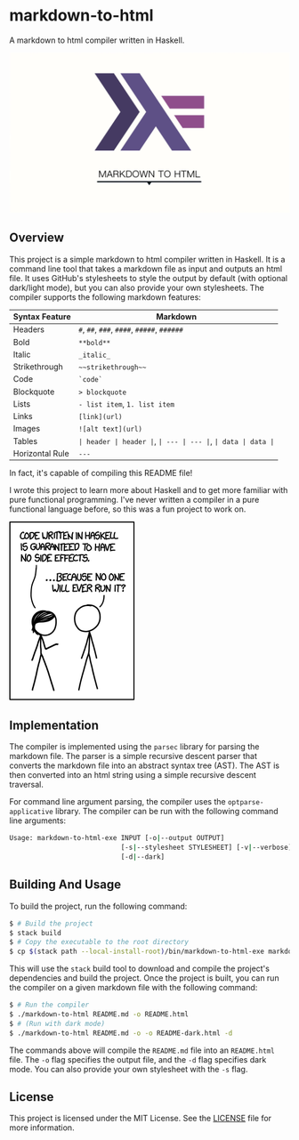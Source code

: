 # markdown-to-html

A markdown to html compiler written in Haskell.

![Header Image](./assets/header.png)

## Overview

This project is a simple markdown to html compiler written in Haskell. It is a command line tool that takes a markdown file as input and outputs an html file. It uses GitHub's stylesheets to style the output by default (with optional dark/light mode), but you can also provide your own stylesheets. The compiler supports the following markdown features:

|Syntax Feature|Markdown|
|---|---|
|Headers|`#`, `##`, `###`, `####`, `#####`, `######`|
|Bold|`**bold**`|
|Italic|`_italic_`|
|Strikethrough|`~~strikethrough~~`|
|Code|`` `code` ``|
|Blockquote|`> blockquote`|
|Lists|`- list item`, `1. list item`|
|Links|`[link](url)`|
|Images|`![alt text](url)`|
|Tables|`\| header \| header \|`, `\| --- \| --- \|`, `\| data \| data \|`|
|Horizontal Rule|`---`|

In fact, it's capable of compiling this README file!

I wrote this project to learn more about Haskell and to get more familiar with pure functional programming. I've never written a compiler in a pure functional language before, so this was a fun project to work on.

![XKCD Comic](./assets/xkcd.png)

## Implementation

The compiler is implemented using the `parsec` library for parsing the markdown file. The parser is a simple recursive descent parser that converts the markdown file into an abstract syntax tree (AST). The AST is then converted into an html string using a simple recursive descent traversal.

For command line argument parsing, the compiler uses the `optparse-applicative` library. The compiler can be run with the following command line arguments:

```bash
Usage: markdown-to-html-exe INPUT [-o|--output OUTPUT] 
                            [-s|--stylesheet STYLESHEET] [-v|--verbose] 
                            [-d|--dark]
```

## Building And Usage

To build the project, run the following command:

```bash
$ # Build the project
$ stack build
$ # Copy the executable to the root directory
$ cp $(stack path --local-install-root)/bin/markdown-to-html-exe markdown-to-html
```

This will use the `stack` build tool to download and compile the project's dependencies and build the project. Once the project is built, you can run the compiler on a given markdown file with the following command:

```bash
$ # Run the compiler
$ ./markdown-to-html README.md -o README.html
$ # (Run with dark mode)
$ ./markdown-to-html README.md -o -o README-dark.html -d
```

The commands above will compile the `README.md` file into an `README.html` file. The `-o` flag specifies the output file, and the `-d` flag specifies dark mode. You can also provide your own stylesheet with the `-s` flag.

## License

This project is licensed under the MIT License. See the [LICENSE](./LICENSE) file for more information.